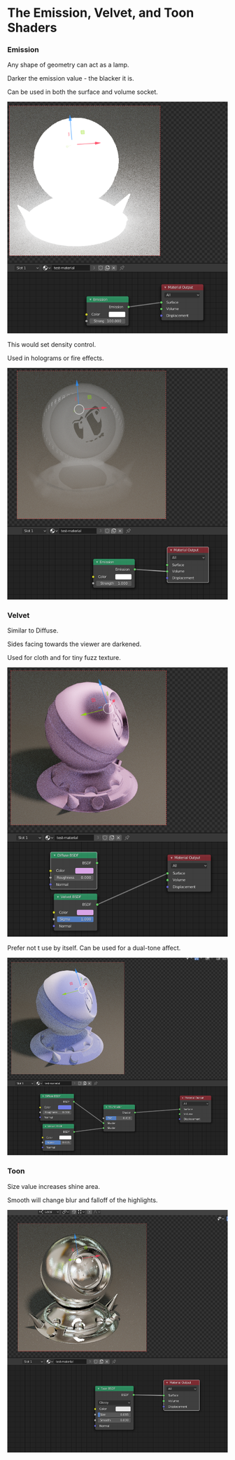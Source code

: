 # The Emission, Velvet, and Toon Shaders

### Emission

Any shape of geometry can act as a lamp.

Darker the emission value - the blacker it is.

Can be used in both the surface and volume socket.

![](../../.gitbook/assets/image%20%2861%29.png)

This would set density control.

Used in holograms or fire effects.

![](../../.gitbook/assets/image%20%2866%29.png)

### Velvet

Similar to Diffuse.

Sides facing towards the viewer are darkened.

Used for cloth and for tiny fuzz texture.

![](../../.gitbook/assets/image%20%2859%29.png)

Prefer not t use by itself. Can be used for a dual-tone affect.

![](../../.gitbook/assets/image%20%2862%29.png)

### Toon

Size value increases shine area.

Smooth will change blur and falloff of the highlights.

![](../../.gitbook/assets/image%20%2857%29.png)


